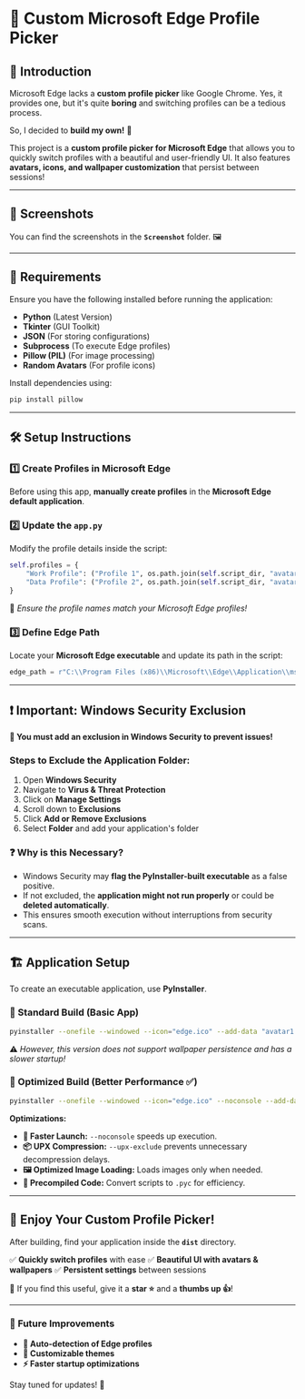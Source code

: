 # 🚀 Custom Microsoft Edge Profile Picker

## 📢 Introduction
Microsoft Edge lacks a **custom profile picker** like Google Chrome. Yes, it provides one, but it's quite **boring** and switching profiles can be a tedious process.

So, I decided to **build my own!** 🎉

This project is a **custom profile picker for Microsoft Edge** that allows you to quickly switch profiles with a beautiful and user-friendly UI. It also features **avatars, icons, and wallpaper customization** that persist between sessions!

---

## 📸 Screenshots
You can find the screenshots in the **`Screenshot`** folder. 🖼️

---

## 🔧 Requirements
Ensure you have the following installed before running the application:

- **Python** (Latest Version)
- **Tkinter** (GUI Toolkit)
- **JSON** (For storing configurations)
- **Subprocess** (To execute Edge profiles)
- **Pillow (PIL)** (For image processing)
- **Random Avatars** (For profile icons)

Install dependencies using:

```bash
pip install pillow
```

---

## 🛠️ Setup Instructions
### 1️⃣ Create Profiles in Microsoft Edge
Before using this app, **manually create profiles** in the **Microsoft Edge default application**.

### 2️⃣ Update the `app.py`
Modify the profile details inside the script:

```python
self.profiles = {
    "Work Profile": ("Profile 1", os.path.join(self.script_dir, "avatar1.png")), # Update based on your case
    "Data Profile": ("Profile 2", os.path.join(self.script_dir, "avatar2.png"))
}
```
📌 *Ensure the profile names match your Microsoft Edge profiles!*

### 3️⃣ Define Edge Path
Locate your **Microsoft Edge executable** and update its path in the script:

```python
edge_path = r"C:\\Program Files (x86)\\Microsoft\\Edge\\Application\\msedge.exe"
```

---

## ❗ Important: Windows Security Exclusion

**🔴 You must add an exclusion in Windows Security to prevent issues!**

### Steps to Exclude the Application Folder:
1. Open **Windows Security**
2. Navigate to **Virus & Threat Protection**
3. Click on **Manage Settings**
4. Scroll down to **Exclusions**
5. Click **Add or Remove Exclusions**
6. Select **Folder** and add your application's folder

### ❓ Why is this Necessary?
- Windows Security may **flag the PyInstaller-built executable** as a false positive.
- If not excluded, the **application might not run properly** or could be **deleted automatically**.
- This ensures smooth execution without interruptions from security scans.

---

## 🏗️ Application Setup
To create an executable application, use **PyInstaller**.

### 🔹 Standard Build (Basic App)
```bash
pyinstaller --onefile --windowed --icon="edge.ico" --add-data "avatar1.png;." --add-data "avatar2.png;." app.py
```
⚠️ *However, this version does not support wallpaper persistence and has a slower startup!*

### 🔹 Optimized Build (Better Performance ✅)
```bash
pyinstaller --onefile --windowed --icon="edge.ico" --noconsole --add-data "avatar1.png;." --add-data "avatar2.png;." --add-data "config.json;." --upx-exclude "msvcr100.dll" app.py
```

**Optimizations:**
- **🚀 Faster Launch:** `--noconsole` speeds up execution.
- **📦 UPX Compression:** `--upx-exclude` prevents unnecessary decompression delays.
- **🖼️ Optimized Image Loading:** Loads images only when needed.
- **📝 Precompiled Code:** Convert scripts to `.pyc` for efficiency.

---

## 🎉 Enjoy Your Custom Profile Picker!
After building, find your application inside the **`dist`** directory.

✅ **Quickly switch profiles** with ease
✅ **Beautiful UI with avatars & wallpapers**
✅ **Persistent settings** between sessions

💖 If you find this useful, give it a **star ⭐** and a **thumbs up 👍**!

---

### 📌 Future Improvements
- **🔄 Auto-detection of Edge profiles**
- **🎨 Customizable themes**
- **⚡ Faster startup optimizations**

Stay tuned for updates! 🚀


